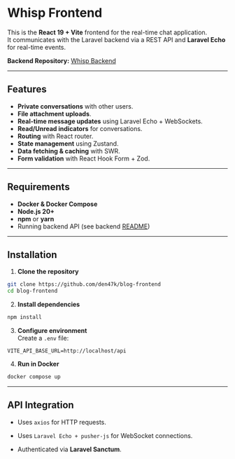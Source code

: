 # Whisp Frontend

This is the **React 19 + Vite** frontend for the real-time chat application.  
It communicates with the Laravel backend via a REST API and **Laravel Echo** for real-time events.

**Backend Repository:** [Whisp Backend](https://github.com/den47k/blog-backend)

---

## Features

- **Private conversations** with other users.
- **File attachment uploads**.
- **Real-time message updates** using Laravel Echo + WebSockets.
- **Read/Unread indicators** for conversations.
- **Routing** with React router.
- **State management** using Zustand.
- **Data fetching & caching** with SWR.
- **Form validation** with React Hook Form + Zod.

---

## Requirements

- **Docker & Docker Compose**
- **Node.js 20+**
- **npm** or **yarn**
- Running backend API (see backend [README](https://github.com/den47k/blog-backend/blob/master/README.md))

---

## Installation

1. **Clone the repository**

  ```bash
  git clone https://github.com/den47k/blog-frontend
  cd blog-frontend
  ```  

2. **Install dependencies**
    
  ```bash
  npm install
  ```
    
3. **Configure environment**  
    Create a `.env` file:
    
  ```env
  VITE_API_BASE_URL=http://localhost/api
  ```
    
4. **Run in Docker**
    
  ```bash
  docker compose up
  ```

---

## API Integration

- Uses `axios` for HTTP requests.
    
- Uses `Laravel Echo + pusher-js` for WebSocket connections.
    
- Authenticated via **Laravel Sanctum**.
